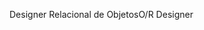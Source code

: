 <span data-ttu-id="5acd5-101">Designer Relacional de Objetos</span><span class="sxs-lookup"><span data-stu-id="5acd5-101">O/R Designer</span></span>